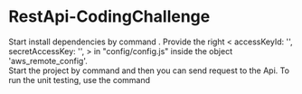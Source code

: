 # RestApi-CodingChallenge
Start install dependencies by command <npm i>.
Provide the right < accessKeyId: '', secretAccessKey: '', > in "config/config.js" inside the object 'aws_remote_config'.    
Start the project by command <npm start> and then you can send request to the Api.
To run the unit testing, use the command <npm test>
